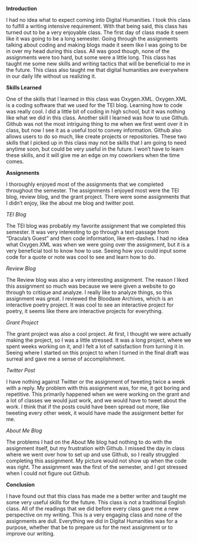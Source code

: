 **Introduction**

I had no idea what to expect coming into Digital Humanities. I took this class to fulfill a writing intensive requirement. With that being said, this class has turned out to be a very enjoyable class. The first day of class made it seem like it was going to be a long semester. Going through the assignments talking about coding and making blogs made it seem like I was going to be in over my head during this class. All was good though, none of the assignments were too hard, but some were a little long. This class has taught me some new skills and writing tactics that will be beneficial to me in the future. This class also taught me that digital humanities are everywhere in our daily life without us realizing it. 
  
**Skills Learned**

One of the skills that I learned in this class was Oxygen.XML. Oxygen.XML is a coding software that we used for the TEI blog. Learning how to code was really cool. I did a little bit of coding in high school, but it was nothing like what we did in this class. Another skill I learned was how to use Github. Github was not the most intriguing thing to me when we first went over it in class, but now I see it as a useful tool to convey information. Github also allows users to do so much, like create projects or repositories. These two skills that I picked up in this class may not be skills that I am going to need anytime soon, but could be very useful in the future. I won’t have to learn these skills, and it will give me an edge on my coworkers when the time comes.

**Assignments**

I thoroughly enjoyed most of the assignments that we completed throughout the semester. The assignments I enjoyed most were the TEI blog, review blog, and the grant project. There were some assignments that I didn’t enjoy, like the about me blog and twitter post. 

_TEI Blog_ 

The TEI blog was probably my favorite assignment that we completed this semester. It was very interesting to go through a text passage from “Dracula’s Guest” and then code information, like em-dashes. I had no idea what Oxygen.XML was when we were going over the assignment, but it is a very beneficial tool to know how to use. Seeing how you could input some code for a quote or note was cool to see and learn how to do. 

_Review Blog_

The Review blog was also a very interesting assignment. The reason I liked this assignment so much was because we were given a website to go through to critique and analyze. I really like to analyze things, so this assignment was great. I reviewed the Bloodaxe Archives, which is an interactive poetry project. It was cool to see an interactive project for poetry, it seems like there are interactive projects for everything.

_Grant Project_

The grant project was also a cool project. At first, I thought we were actually making the project, so I was a little stressed. It was a long project, where we spent weeks working on it, and I felt a lot of satisfaction from turning it in. Seeing where I started on this project to when I turned in the final draft was surreal and gave me a sense of accomplishment. 

_Twitter Post_

I have nothing against Twitter or the assignment of tweeting twice a week with a reply. My problem with this assignment was, for me, it got boring and repetitive. This primarily happened when we were working on the grant and a lot of classes we would just work, and we would have to tweet about the work. I think that if the posts could have been spread out more, like tweeting every other week, it would have made the assignment better for me.

_About Me Blog_

The problems I had on the About Me blog had nothing to do with the assignment itself, but my frustration with Github. I missed the day in class where we went over how to set up and use Github, so I really struggled completing this assignment. My picture would not show up when the code was right. The assignment was the first of the semester, and I got stressed when I could not figure out Github. 

**Conclusion**

I have found out that this class has made me a better writer and taught me some very useful skills for the future. This class is not a traditional English class. All of the readings that we did before every class gave me a new perspective on my writing. This is a very engaging class and none of the assignments are dull. Everything we did in Digital Humanities was for a purpose, whether that be to prepare us for the next assignment or to improve our writing.   

